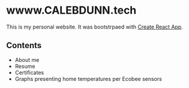# wwww.CALEBDUNN.tech

This is my personal website.  It was bootstrpaed with [Create React App](https://github.com/facebook/create-react-app).

## Contents
- About me
- Resume
- Certificates
- Graphs presenting home temperatures per Ecobee sensors

